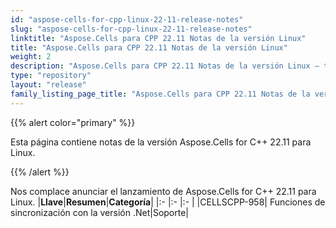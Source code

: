 ```yaml
---
id: "aspose-cells-for-cpp-linux-22-11-release-notes"
slug: "aspose-cells-for-cpp-linux-22-11-release-notes"
linktitle: "Aspose.Cells para CPP 22.11 Notas de la versión Linux"
title: "Aspose.Cells para CPP 22.11 Notas de la versión Linux"
weight: 2
description: "Aspose.Cells para CPP 22.11 Notas de la versión Linux – the latest updates and fixes."
type: "repository"
layout: "release"
family_listing_page_title: "Aspose.Cells para CPP 22.11 Notas de la versión Linux"
---
```

{{% alert color="primary" %}}

Esta página contiene notas de la versión Aspose.Cells for C++ 22.11 para Linux.

{{% /alert %}}

Nos complace anunciar el lanzamiento de Aspose.Cells for C++ 22.11 para Linux.
|**Llave**|**Resumen**|**Categoría**|
|:- |:- |:- |
|CELLSCPP-958| Funciones de sincronización con la versión .Net|Soporte|
